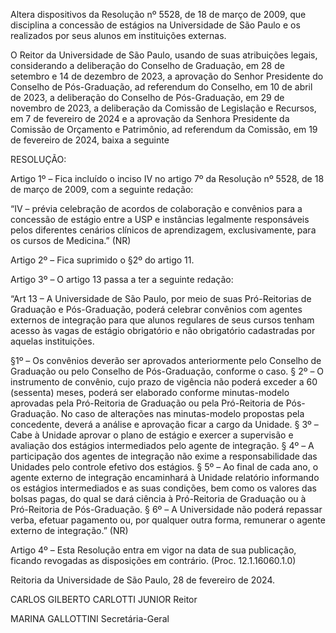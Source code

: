 Altera dispositivos da Resolução nº 5528, de 18 de março de 2009, que disciplina a concessão de estágios na Universidade de São Paulo e os realizados por seus alunos em instituições externas.

O Reitor da Universidade de São Paulo, usando de suas atribuições legais, considerando a deliberação do Conselho de Graduação, em 28 de setembro e 14 de dezembro de 2023, a aprovação do Senhor Presidente do Conselho de Pós-Graduação, ad referendum do Conselho, em 10 de abril de 2023, a deliberação do Conselho de Pós-Graduação, em 29 de novembro de 2023, a deliberação da Comissão de Legislação e Recursos, em 7 de fevereiro de 2024 e a aprovação da Senhora Presidente da Comissão de Orçamento e Patrimônio, ad referendum da Comissão, em 19 de fevereiro de 2024, baixa a seguinte

RESOLUÇÃO:

Artigo 1º – Fica incluído o inciso IV no artigo 7º da Resolução nº 5528, de 18 de março de 2009, com a seguinte redação:

“IV – prévia celebração de acordos de colaboração e convênios para a concessão de estágio entre a USP e instâncias legalmente responsáveis pelos diferentes cenários clínicos de aprendizagem, exclusivamente, para os cursos de Medicina.” (NR)

Artigo 2º – Fica suprimido o §2º do artigo 11.

Artigo 3º – O artigo 13 passa a ter a seguinte redação:

“Art 13 – A Universidade de São Paulo, por meio de suas Pró-Reitorias de Graduação e Pós-Graduação, poderá celebrar convênios com agentes externos de integração para que alunos regulares de seus cursos tenham acesso às vagas de estágio obrigatório e não obrigatório cadastradas por aquelas instituições.

§1º – Os convênios deverão ser aprovados anteriormente pelo Conselho de Graduação ou pelo Conselho de Pós-Graduação, conforme o caso.
§ 2º – O instrumento de convênio, cujo prazo de vigência não poderá exceder a 60 (sessenta) meses, poderá ser elaborado conforme minutas-modelo aprovadas pela Pró-Reitoria de Graduação ou pela Pró-Reitoria de Pós-Graduação. No caso de alterações nas minutas-modelo propostas pela concedente, deverá a análise e aprovação ficar a cargo da Unidade.
§ 3º – Cabe à Unidade aprovar o plano de estágio e exercer a supervisão e avaliação dos estágios intermediados pelo agente de integração.
§ 4º – A participação dos agentes de integração não exime a responsabilidade das Unidades pelo controle efetivo dos estágios.
§ 5º – Ao final de cada ano, o agente externo de integração encaminhará à Unidade relatório informando os estágios intermediados e as suas condições, bem como os valores das bolsas pagas, do qual se dará ciência à Pró-Reitoria de Graduação ou à Pró-Reitoria de Pós-Graduação.
§ 6º – A Universidade não poderá repassar verba, efetuar pagamento ou, por qualquer outra forma, remunerar o agente externo de integração.” (NR)

Artigo 4º – Esta Resolução entra em vigor na data de sua publicação, ficando revogadas as disposições em contrário. (Proc. 12.1.16060.1.0)

Reitoria da Universidade de São Paulo, 28 de fevereiro de 2024.

CARLOS GILBERTO CARLOTTI JUNIOR
Reitor

MARINA GALLOTTINI
Secretária-Geral